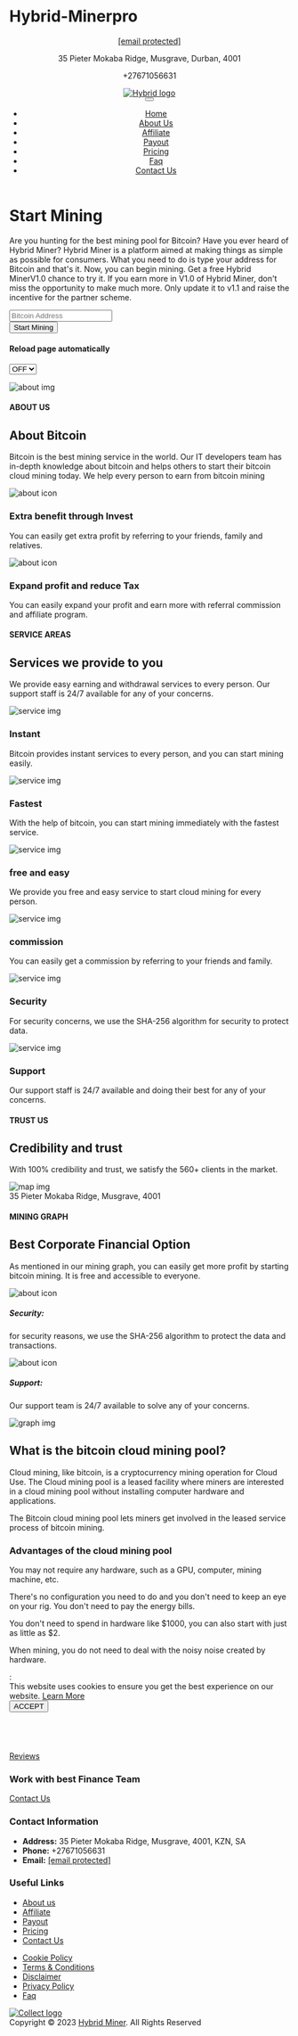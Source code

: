 # Hybrid-Minerpro

<!doctype html>
<html lang="en">
<head>

<title>Hybrid Miner| Earn Free Bitcoins with 100% Legit and Secure Website - Hybrid-Miner</title>

<link rel="icon" type="bitcoin" href="https://www.hybridminer.com/assets/imgs/collect_favicon.png">

<meta http-equiv="X-UA-Compatible" content="IE=edge">
<meta name="viewport" content="width=device-width, initial-scale=1">
<meta name="viewport" content="initial-scale=1, maximum-scale=1">
<meta name="description" content="Are you newbie in bitcoin cloud mining? Join with trusted free cloud mining site Collect24, which use SHA-256 algorithm for security and give quality services">
<meta name="csrf-token" content="usgTosT4a5cxTeR4Jahy94mEx0k7lrNwMu39GehB" />

<link rel="stylesheet" type="text/css" href="www.hybridminer.com/assets">
<link rel="stylesheet" type="text/css" href="https://www.hybridminer.com/assets/css/animate.css">
<link rel="stylesheet" type="text/css" href="https://www.hybridminer.com/assets/css/owl.carousel.css">
<link rel="stylesheet" type="text/css" href="https://www.hybridminer.com/assets/css/style.css">
<link rel="stylesheet" type="text/css" href="https://www.hybridminer.com/assets/css/responsive.css">
<link href="https://cdn.datatables.net/1.10.23/css/jquery.dataTables.min.css">

<link rel="stylesheet" type="text/css" href="https://www.hybridminer.com/assets/css/font-awesome.css">
<link rel="stylesheet" type="text/css" href="https://www.hybridminer.com/assets/css/materialdesignicon.css">
<link rel="stylesheet" type="text/css" href="https://www.hybridminer.com/assets/css/font.css">
<link rel="stylesheet" type="text/css" href="https://www.hybridminer.com/assets/css/animations.min.css">
<link rel="stylesheet" type="text/css" href="https://www.hybridminer.com/assets/css/noty.css">
<script async src="https://www.googletagmanager.com/gtag/js?id=UA-141204954-8" type="5e543eb579ab2913543ac2c0-text/javascript"></script>
<script type="5e543eb579ab2913543ac2c0-text/javascript">
window.dataLayer = window.dataLayer || [];
function gtag(){dataLayer.push(arguments);}
gtag('js', new Date());

gtag('config', 'UA-141204954-8');
</script>
<base id="myBase" href="https://www.hybridminer.com" />
<meta name="csrf-token" content="usgTosT4a5cxTeR4Jahy94mEx0k7lrNwMu39GehB">
<script type="5e543eb579ab2913543ac2c0-text/javascript">
var base_url = "http://www.hybridminer.com";
</script>
</head>
<body>

<header class="header_wrapp">
<div class="header_top">
<div class="container">
<div class="row">
<div class="col-md-4 wow animated fadeInRight" data-wow-duration="500ms" data-wow-delay="1000ms">
<div class="heatopbox text-left">
<p>
<span class="hea_info_icon fa fa-envelope"></span>
<a href="/cdn-cgi/l/email-protection" class="__cf_email__" data-cfemail="HybridOrganizations@gmail.com">[email protected]</a>
</p>
</div>
</div>
<div class="col-md-4 wow animated fadeInLeft" data-wow-duration="500ms" data-wow-delay="1000ms">
<div class="heatopbox text-center">
<p>
<span class="hea_info_icon fa fa-map-marker"></span>
35 Pieter Mokaba Ridge, Musgrave, Durban, 4001
</p>
</div>
</div>
<div class="col-md-4 wow animated fadeInDown" data-wow-duration="500ms" data-wow-delay="1000ms">
<div class="heatopbox text-right">
<p>
<span class="hea_info_icon fa fa-phone"></span>
+27671056631
</p>
</div>
</div>
</div>
</div>
</div>
<div class="header_main">
<div class="container">
<div class="row">
<div class="col-md-12">
<div class="logomain wow animated fadeInLeft" data-wow-duration="500ms" data-wow-delay="1000ms">
<a href="https://www.hybridminer.com">
<img src="https://www.hybridminer.com/assets/imgs/collect_logo.png" alt="Hybrid logo">
</a>
</div>
<div class="menu_bar wow animated fadeInRight" data-wow-duration="500ms" data-wow-delay="1000ms">
<nav class="navbar header-nav navbar-expand-lg">
<div class="menu_section">
<button class="navbar-toggler" type="button" data-toggle="collapse" data-target="#navbar-wd" aria-controls="navbar-wd" aria-expanded="false" aria-label="Toggle navigation">
<span></span>
<span></span>
<span></span>
</button>
<div class="collapse navbar-collapse justify-content-end" id="navbar-wd">
<ul class="navbar-nav">
<li><a href="https:/www.hybridminer.com">Home</a></li>
<li><a href="https://www.hybridminer.com/about_us">About Us</a></li>
<li><a href="https://www.hybridminer.com/affiliate">Affiliate</a></li>
<li><a href="https://www.hybridminer.com/payout">Payout</a></li>
<li><a href="https://www.hybridminer.com/pricing">Pricing</a></li>
<li><a href="https://www.hybridminer.com/faq">Faq</a></li>
<li><a href="https://www.hybridminer.com/contact_us">Contact Us</a></li>
</ul>
</div>
</div>
</nav>
</div>
</div>
</div>
</div>
</div>
</header>
<div id="bannerslider" style="background-image: url('http://www.hybridminer.com/assets/imgs/slider_img.jpg');">
<div class="container">
<div class="row justify-content-center">
<div class="col-md-12 col-lg-9 text-center">
<div class="start_mining_wrapp">
<h1>Start Mining</h1>
<p>Are you hunting for the best mining pool for Bitcoin? Have you ever heard of Hybrid Miner? Hybrid Miner is a platform aimed at making things as simple as possible for consumers. What you need to do is type your address for Bitcoin and that's it. Now, you can begin mining. Get a free Hybrid MinerV1.0 chance to try it. If you earn more in V1.0 of Hybrid Miner, don't miss the opportunity to make much more. Only update it to v1.1 and raise the incentive for the partner scheme.</p>
<form method="POST" action="https://www.hybridminer.com" accept-charset="UTF-8" class="startmining" id="startminingform"><input name="_token" type="hidden" value="usgTosT4a5cxTeR4Jahy94mEx0k7lrNwMu39GehB">
<div class="row">
<div class="col-md-12">
<div class="form_group">
<input class="input_box" placeholder="Bitcoin Address" id="address" name="address" type="text" value="">
<input id="reffid" name="reffid" type="hidden">
</div>
<div id="div-error" class="alert-message" style="display: none;text-align: left;"></div>
</div>
<div class="col-md-12">
<div id="div-loading" class="col-md-12 col-md-offset-1 alert" style="display:none; color: #fff; font-size: 18px;">Loading...</div>
<div class="form_group">
<button class="main_btn" type="submit">Start Mining</button>
</div>
</div>
</div>
</form>
<form name="frm1" class="reload-page" method="post" action="https://www.hybridminer.com/autoreload">
<input type="hidden" name="_token" value="usgTosT4a5cxTeR4Jahy94mEx0k7lrNwMu39GehB"> <h4 class="reload-sec">Reload page automatically </h4>
<select name="refreshstatus" class="refreshstatus" id="reloadPage">
<option value="OFF">OFF</option>
<option value="ON">ON</option>
</select>
</form>
</div>
</div>
</div>
</div>
</div>
<section class="about_section">
<div class="container">
<div class="row">
<div class="col-lg-6">
<div class="about_img wow animated fadeInLeft" data-wow-duration="500ms" data-wow-delay="1000ms">
<img src="https://www.hybridminer.com/assets/imgs/about_img.jpg" alt="about img">
</div>
</div>
<div class="col-lg-6">
<div class="about_content wow animated fadeInRight" data-wow-duration="500ms" data-wow-delay="1000ms">
<h4 class="heading_title">ABOUT US</h4>
<h2>About Bitcoin</h2>
<p>Bitcoin is the best mining service in the world. Our IT developers team has in-depth knowledge about bitcoin and helps others to start their bitcoin cloud mining today. We help every person to earn from bitcoin mining</p>
<div class="row">
<div class="col-md-12">
<div class="about_text">
<div class="about_icon">
<img src="https://www.hybridminer.com/assets/imgs/invast_icon.png" alt="about icon">
</div>
<div class="abouttext">
<h3>Extra benefit through Invest</h3>
<p>You can easily get extra profit by referring to your friends, family and relatives.</p>
</div>
</div>
</div>
<div class="col-md-12">
<div class="about_text">
<div class="about_icon">
<img src="https://www.hybridminer.com/assets/imgs/tax_icon.png" alt="about icon">
</div>
<div class="abouttext">
<h3>Expand profit and reduce Tax</h3>
<p>You can easily expand your profit and earn more with referral commission and affiliate program.</p>
</div>
</div>
</div>
</div>
</div>
</div>
</div>
</div>
</section>
<section class="service_bg">
<div class="container">
<div class="row justify-content-center">
<div class="col-lg-10 col-xl-8 text-center">
<div class="main_heading wow animated fadeInDown animate__delay-3s" data-wow-duration="500ms" data-wow-delay="1000ms">
<h4 class="heading_title">SERVICE AREAS</h4>
<h2>Services we provide to you</h2>
<p>We provide easy earning and withdrawal services to every person. Our support staff is 24/7 available for any of your concerns.</p>
</div>
</div>
</div>
<div class="row wow animated fadeInUp animate__delay-3s" data-wow-duration="500ms" data-wow-delay="1000ms">
<div class="col-lg-2 col-md-4 col-sm-6 service_box text-center">
<img src="https://www.hybridminer.com/assets/imgs/service_icon.png" alt="service img">
<h3>Instant</h3>
<p>Bitcoin provides instant services to every person, and you can start mining easily.</p>
</div>
<div class="col-lg-2 col-md-4 col-sm-6 service_box text-center">
<img src="https://www.hybridminer.com/assets/imgs/service_icon.png" alt="service img">
<h3>Fastest</h3>
<p>With the help of bitcoin, you can start mining immediately with the fastest service.</p>
</div>
<div class="col-lg-2 col-md-4 col-sm-6 service_box text-center">
<img src="https://www.hybridminer.com/assets/imgs/service_icon.png" alt="service img">
<h3>free and easy</h3>
<p>We provide you free and easy service to start cloud mining for every person.</p>
</div>
<div class="col-lg-2 col-md-4 col-sm-6 service_box text-center">
<img src="https://www.hybridminer.com/assets/imgs/service_icon.png" alt="service img">
<h3>commission</h3>
<p>You can easily get a commission by referring to your friends and family.</p>
</div>
<div class="col-lg-2 col-md-4 col-sm-6 service_box text-center">
<img src="https:/www.hybridminer.com/assets/imgs/service_icon.png" alt="service img">
<h3>Security</h3>
<p>For security concerns, we use the SHA-256 algorithm for security to protect data.</p>
</div>
<div class="col-lg-2 col-md-4 col-sm-6 service_box text-center border_none">
<img src="https://www.hybridminer.com/assets/imgs/service_icon.png" alt="service img">
<h3>Support</h3>
<p>Our support staff is 24/7 available and doing their best for any of your concerns.</p>
</div>
</div>
</div>
</section>
<section class="product_main">
<div class="container">
<div class="world_wrapp">
<div class="row justify-content-center">
<div class="col-lg-10 col-xl-8 text-center">
<div class="main_heading wow animated fadeInDown" data-wow-duration="500ms" data-wow-delay="1000ms">
<h4 class="heading_title">TRUST US</h4>
<h2>Credibility and trust</h2>
<p>With 100% credibility and trust, we satisfy the 560+ clients in the market.</p>
</div>
</div>
</div>
<div class="row">
<div class="col-md-12">
<div class="world_main text-center">
<img src="https://www.hybridminer.com/assets/imgs/map.png" alt="map img">
<div class="map-pins">
<div class="single-map-pin">
</div>
<div class="single-map-pin">
<span>35 Pieter Mokaba Ridge, Musgrave, 4001</span>
</div>
</div>
</div>
</div>
</div>
</div>
</div>
</section>
<section class="graph_wrapp">
<div class="container">
<div class="row">
<div class="col-md-6">
<div class="main_heading wow animated fadeInDown" data-wow-duration="500ms" data-wow-delay="1000ms">
<h4 class="heading_title">MINING GRAPH</h4>
<h2>Best Corporate Financial Option</h2>
<p>As mentioned in our mining graph, you can easily get more profit by starting bitcoin mining. It is free and accessible to everyone.</p>
<div class="graph_content wow animated fadeInLeft" data-wow-duration="500ms" data-wow-delay="1000ms">
<div class="graph_icon">
<img src="https://www.hybridminer.com/assets/imgs/security_icon.png" alt="about icon">
</div>
<div class="graph_title">
<h5>Security:</h5>
<p>for security reasons, we use the SHA-256 algorithm to protect the data and transactions.</p>
</div>
</div>
<div class="graph_content">
<div class="graph_icon">
<img src="https://www.hybridminer.com/assets/imgs/flexibility_icon.png" alt="about icon">
</div>
<div class="graph_title">
<h5>Support:</h5>
<p>Our support team is 24/7 available to solve any of your concerns.</p>
</div>
</div>
</div>
</div>
<div class="col-md-6">
<div class="graph_img wow animated fadeInRight" data-wow-duration="500ms" data-wow-delay="1000ms">
<img src="https://www.hybridminer.com/assets/imgs/graph_image.png" alt="graph img">
</div>
</div>
</div>
</div>
</section>
<section class="counter_wrapp">
<div class="container">
<div class="row">
<div class="col-md-12">
<div class="bitcoin_content">
<h2>What is the bitcoin cloud mining pool?</h2>
<p>Cloud mining, like bitcoin, is a cryptocurrency mining operation for Cloud Use. The Cloud mining pool is a leased facility where miners are interested in a cloud mining pool without installing computer hardware and applications.</p>
<p>The Bitcoin cloud mining pool lets miners get involved in the leased service process of bitcoin mining.</p>
<h3>Advantages of the cloud mining pool</h3>
<p>You may not require any hardware, such as a GPU, computer, mining machine, etc.</p>
<p>There's no configuration you need to do and you don't need to keep an eye on your rig. You don't need to pay the energy bills.</p>
<p>You don't need to spend in hardware like $1000, you can also start with just as little as $2.</p>
<p>When mining, you do not need to deal with the noisy noise created by hardware.</p>
</div>
</div>
</div>
</div>
</section>
:
<div class="window_wrapp window_popup" id="window_accept">
<div class="container">
<div class="row">
<div class="col-md-12">
<span class="window_content">
This website uses cookies to ensure you get the best experience on our website. <a href="privacy-policy">Learn More</a>
</span>
<div class="window_btn">
<button class="main_btn" id="cookie_btn">ACCEPT</button>
</div>
</div>
</div>
</div>
</div>
<div class="section-2" style="margin-top:15px;margin-bottom:25px;">
<div class="container">
<div class="row">
<div class="col-md-12 col-lg-12 text-center">
<div class="container">
<div class="adv" style="padding-top:15px; padding-bottom:15px;">
<div class="row">
<div class="col-sm-12 text-center">

</div>
</div>
</div>
</div>
<div class="desktop_add" style="display:none;">
</div>
<div class="mobile_add" style="display:none;">
</div>
</div>
</div>
</div>
</div>

<div class="review_main">
<a href="https://reviews.hybridminer.com/" class="review-btn"><span class="mdi mdi-chevron-double-left"></span> Reviews</a>
</div>
<footer class="footer_wrapp">
<div class="foter_img" style="background-image: url('http://www.hybridminer.com/assets/imgs/footerbg.png');"></div>
<div class="container">
<div class="footer_cont_top">
<div class="row">
<div class="col-md-9">
<h3>Work with best Finance Team</h3>
</div>
<div class="col-md-3">
<a class="main_btn_1" href="https://www.hybridminer.com/contact_us">Contact Us</a>
</div>
</div>
</div>
<div class="row">
<div class="col-md-6">
<div class="footer_info">
<h3>Contact Information</h3>
<ul>
<li>
<div class="footer_icon">
<span class="fa fa-map-marker"></span>
</div>
<div class="footer_content">
<strong>Address:</strong>
35 Pieter Mokaba Ridge, Musgrave, 4001, KZN, SA
</div>
</li>
<li>
<div class="footer_icon">
<span class="fa fa-phone"></span>
</div>
<div class="footer_content">
<strong>Phone:</strong>
+27671056631
</div>
</li>
<li>
<div class="footer_icon">
<span class="fa fa-paper-plane-o"></span>
</div>
<div class="footer_content">
<strong>Email:</strong>
<a href="/cdn-cgi/l/email-protection" class="__cf_email__" data-cfemail="HybridOrganizations@gmail.com">[email protected]</a>
</div>
</li>
</ul>
</div>
</div>
<div class="col-md-6">
<div class="footer_detail">
<h3>Useful Links</h3>
<ul>
<li><a href="https://www.hybridminer.com/about_us">About us</a></li>
<li><a href="https://www.hybridminer.com/affiliate">Affiliate</a></li>
<li><a href="https://www.hybridminer.com/payout">Payout</a></li>
<li><a href="https://www.hybridminer.com/pricing">Pricing</a></li>
<li><a href="https://www.hybridminer.com/contact_us">Contact Us</a></li>
</ul>
<ul>
<li><a href="https://www.hybridminer.com/cookie_policy">Cookie Policy</a></li>
<li><a href="https://www.hybridminer.com/terms_conditions">Terms & Conditions</a></li>
<li><a href="https:/www.hybridminer.com/disclaimer">Disclaimer</a></li>
<li><a href="https://www.hybridminer.com/privacy_policy">Privacy Policy</a></li>
<li><a href="https://www.hybridminer.com/faq">Faq</a></li>
</ul>
</div>
</div>
</div>
</div>
</footer>
<div class="copyright_wrapp">
<div class="container">
<div class="row">
<div class="col-md-6">
<div class="footer_logo">
<a href="/">
<img src="https://www.hybridminer.com/assets/imgs/collect_logo.png" alt="Collect logo">
</a>
</div>
</div>
<div class="col-md-6">
<div class="copyrightcont">
Copyright © 2023 <a href="https://www.hybridminer.com">Hybrid Miner</a>. All Rights Reserved
</div>
</div>
</div>
</div>
</div>



<script data-cfasync="false" src="/cdn-cgi/scripts/5c5dd728/cloudflare-static/email-decode.min.js"></script><script type="5e543eb579ab2913543ac2c0-text/javascript" src="https://www.hybridminer.com/assets/js/jquery.min.js"></script>
<script type="5e543eb579ab2913543ac2c0-text/javascript" src="https://www.hybridminer.com/assets/js/bootstrap.js"></script>
<script type="5e543eb579ab2913543ac2c0-text/javascript" src="https://www.hybridminer.com/assets/js/plugins.js"></script>
<script type="5e543eb579ab2913543ac2c0-text/javascript" src="https://www.hybridminer.com/assets/js/owl.carousel.min.js"></script>
<script type="5e543eb579ab2913543ac2c0-text/javascript" src="https://www.hybridminer.com/assets/js/custom.js"></script>
<script type="5e543eb579ab2913543ac2c0-text/javascript" src="https://cdn.datatables.net/1.10.23/js/jquery.dataTables.min.js"></script>
<script type="5e543eb579ab2913543ac2c0-text/javascript" src="https://www.hybridminer.com/assets/js/btc_valid.js"></script>
<script src="https://ajax.aspnetcdn.com/ajax/jquery.validate/1.11.1/jquery.validate.min.js" type="5e543eb579ab2913543ac2c0-text/javascript"></script>
<script type="5e543eb579ab2913543ac2c0-text/javascript" src="https://m.collect24.cloud/assets/js/front.js"></script>
<script type="5e543eb579ab2913543ac2c0-text/javascript" src="https://www.hybridminer.com/assets/js/noty.min.js"></script>
<script type="5e543eb579ab2913543ac2c0-text/javascript" src="https://www.hybridminer.com/assets/js/bundle.js"></script>
<script src="https://www.google.com/recaptcha/api.js" async defer type="5e543eb579ab2913543ac2c0-text/javascript"></script>
<script type="5e543eb579ab2913543ac2c0-text/javascript" src="https://www.hybridminer.com/assets/js/member.js?ver=43523"></script>
<script src="/cdn-cgi/scripts/7d0fa10a/cloudflare-static/rocket-loader.min.js" data-cf-settings="5e543eb579ab2913543ac2c0-|49" defer=""></script></body>
</html>
